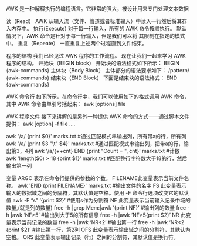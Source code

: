 AWK 是一种解释执行的编程语言。它非常的强大，被设计用来专门处理文本数据

读（Read） AWK 从输入流（文件、管道或者标准输入）中读入一行然后将其存入内存中。 
执行(Execute) 对于每一行输入，所有的 AWK 命令按顺执行。 默认情况下，AWK 命令是针对于每一行输入，但是我们可以将 其限制在指定的模式中。
重复（Repeate） 一直重复上述两个过程直到文件结束。

程序的结构 我们已经见过 AWK 程序的工作流程。 现在让我们一起来学习 AWK 程序的结构。
开始块（BEGIN block） 开始块的语法格式如下所示： BEGIN {awk-commands}
主体块（Body Block） 主体部分的语法要求如下： /pattern/ {awk-commands}
结束块（END Block） 下面是结束块的语法格式： END {awk-commands}

AWK 命令行 如下所示，在命令行中，我们可以使用如下的格式调用 AWK 命令，其中 AWK 命令由单引号括起来： 
awk [options] file 

AWK 程序文件 接下来讲解的是另外一种提供 AWK 命令的方式——通过脚本文件提供： 
awk [option] -f file ....

awk '/a/ {print $0}' marks.txt #通过匹配模式串输出列，所有带a的行，所有列
awk '/a/ {print $3 "\t" $4}' marks.txt #通过匹配模式串输出列，把带a的行，输出第3，4列
awk '/a/{++cnt} END {print "Count = ", cnt}' marks.txt  #计数
awk 'length($0) > 18 {print $1}' marks.txt #匹配整行字符数大于18的行，然后输出第一列

变量
ARGC 表示在命令行提供的参数的个数。
FILENAME此变量表示当前文件名称。
awk 'END {print FILENAME}' marks.txt    #输出文件的名字
FS 此变量表示输入的数据域之间的分隔符，其默认值是空格。使用 -F 命令行选项改变它的默认值
awk -F “s” ‘{print $2}’   #使用s作为分割符
NF 此变量表示当前输入记录中域的数量,(就是列的数量)
free -h |grep Mem:|awk ‘{print NF}’ #输出列的数量
free -h |awk ‘NF>5’ #输出列大于5的所有信息
free -h |awk ‘NF>5{print $2}’
NR 此变量表示当前记录的数量
free -h |awk ‘NR<2’   #输出第一行
free -h |awk ‘NR<2 {print $2}’   #输出第一行，第2列
OFS 此变量表示输出域之间的分割符，其默认为空格。
ORS 此变量表示输出记录（行）之间的分割符，其默认值是换行符。